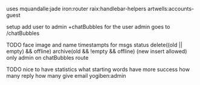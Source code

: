 uses
	mquandalle:jade
	iron:router
	raix:handlebar-helpers
	artwells:accounts-guest

setup
	add user to admin
	+chatBubbles for the user
	admin goes to /chatBubbles

TODO
	face image and name
	timestampts for msgs
	status
	delete((old || empty) && offline)
	archive(old && !empty && offline) (new insert allowed)
	only admin on chatBubbles route

TODO nice to have
	statistics
		what starting words have more success
		how many reply
		how many give email
	yogiben:admin